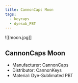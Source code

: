 ```yaml
---
title: CannonCaps Moon
tags:
  - keycaps
  - dyesub_PBT
---
```


![[moon.jpg]]

## CannonCaps Moon

- Manufacturer: CannonCaps
- Distributor: CannonKeys
- Material: Dye-Sublimated PBT
